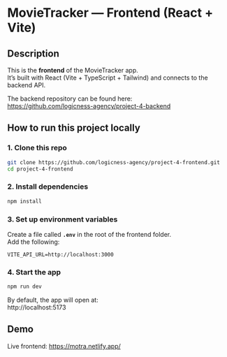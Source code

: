 # MovieTracker — Frontend (React + Vite)

## Description
This is the **frontend** of the MovieTracker app.  
It’s built with React (Vite + TypeScript + Tailwind) and connects to the backend API.

The backend repository can be found here:  
https://github.com/logicness-agency/project-4-backend

## How to run this project locally

### 1. Clone this repo
```bash
git clone https://github.com/logicness-agency/project-4-frontend.git
cd project-4-frontend
```

### 2. Install dependencies
```bash
npm install
```

### 3. Set up environment variables
Create a file called **`.env`** in the root of the frontend folder.  
Add the following:

```
VITE_API_URL=http://localhost:3000
```

### 4. Start the app
```bash
npm run dev
```

By default, the app will open at:  
http://localhost:5173

## Demo
Live frontend: https://motra.netlify.app/
